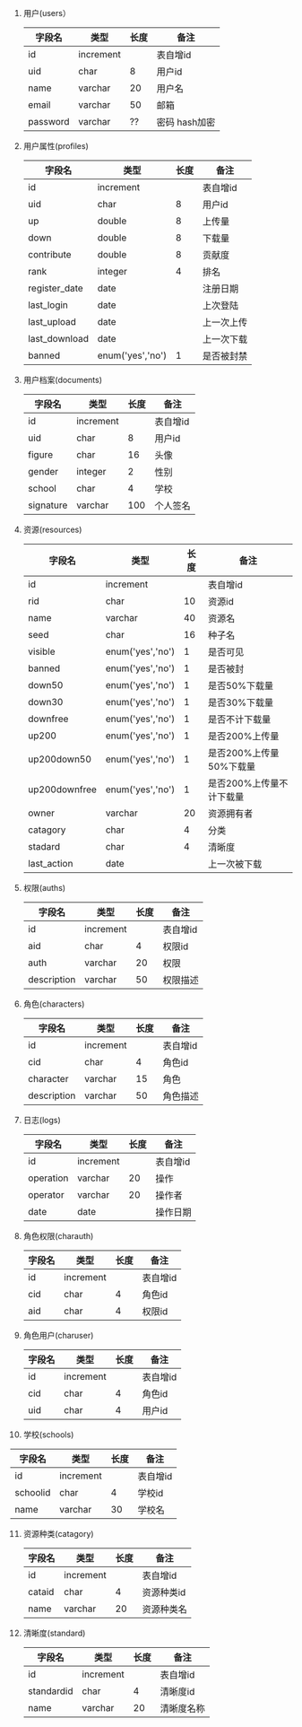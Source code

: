 1. 用户(users）

   | 字段名   | 类型      | 长度 | 备注          |
   | -------- | --------- | ---- | ------------- |
   | id       | increment |      | 表自增id      |
   | uid      | char      | 8    | 用户id        |
   | name     | varchar   | 20   | 用户名        |
   | email    | varchar   | 50   | 邮箱          |
   | password | varchar   | ??   | 密码 hash加密 |

2. 用户属性(profiles)

   | 字段名        | 类型             | 长度 | 备注       |
   | ------------- | ---------------- | ---- | ---------- |
   | id            | increment        |      | 表自增id   |
   | uid           | char             | 8    | 用户id     |
   | up            | double           | 8    | 上传量     |
   | down          | double           | 8    | 下载量     |
   | contribute    | double           | 8    | 贡献度     |
   | rank          | integer          | 4    | 排名       |
   | register_date | date             |      | 注册日期   |
   | last_login    | date             |      | 上次登陆   |
   | last_upload   | date             |      | 上一次上传 |
   | last_download | date             |      | 上一次下载 |
   | banned        | enum('yes','no') | 1    | 是否被封禁 |

3. 用户档案(documents)

   | 字段名    | 类型      | 长度 | 备注     |
   | --------- | --------- | ---- | -------- |
   | id        | increment |      | 表自增id |
   | uid       | char      | 8    | 用户id   |
   | figure    | char      | 16   | 头像     |
   | gender    | integer   | 2    | 性别     |
   | school    | char      | 4    | 学校     |
   | signature | varchar   | 100  | 个人签名 |

4. 资源(resources)

   | 字段名        | 类型             | 长度 | 备注                     |
   | ------------- | ---------------- | ---- | ------------------------ |
   | id            | increment        |      | 表自增id                 |
   | rid           | char             | 10   | 资源id                   |
   | name          | varchar          | 40   | 资源名                   |
   | seed          | char             | 16   | 种子名                   |
   | visible       | enum('yes','no') | 1    | 是否可见                 |
   | banned        | enum('yes','no') | 1    | 是否被封                 |
   | down50        | enum('yes','no') | 1    | 是否50%下载量            |
   | down30        | enum('yes','no') | 1    | 是否30%下载量            |
   | downfree      | enum('yes','no') | 1    | 是否不计下载量           |
   | up200         | enum('yes','no') | 1    | 是否200%上传量           |
   | up200down50   | enum('yes','no') | 1    | 是否200%上传量50%下载量  |
   | up200downfree | enum('yes','no') | 1    | 是否200%上传量不计下载量 |
   | owner         | varchar          | 20   | 资源拥有者               |
   | catagory      | char             | 4    | 分类                     |
   | stadard       | char             | 4    | 清晰度                   |
   | last_action   | date             |      | 上一次被下载             |

5. 权限(auths)

   | 字段名      | 类型      | 长度 | 备注     |
   | ----------- | --------- | ---- | -------- |
   | id          | increment |      | 表自增id |
   | aid         | char      | 4    | 权限id   |
   | auth        | varchar   | 20   | 权限     |
   | description | varchar   | 50   | 权限描述 |

6. 角色(characters)

   | 字段名      | 类型      | 长度 | 备注     |
   | ----------- | --------- | ---- | -------- |
   | id          | increment |      | 表自增id |
   | cid         | char      | 4    | 角色id   |
   | character   | varchar   | 15   | 角色     |
   | description | varchar   | 50   | 角色描述 |

7. 日志(logs)

   | 字段名    | 类型      | 长度 | 备注     |
   | --------- | --------- | ---- | -------- |
   | id        | increment |      | 表自增id |
   | operation | varchar   | 20   | 操作     |
   | operator  | varchar   | 20   | 操作者   |
   | date      | date      |      | 操作日期 |

8. 角色权限(charauth)

   | 字段名 | 类型      | 长度 | 备注     |
   | ------ | --------- | ---- | -------- |
   | id     | increment |      | 表自增id |
   | cid    | char      | 4    | 角色id   |
   | aid    | char      | 4    | 权限id   |

9. 角色用户(charuser)

   | 字段名 | 类型      | 长度 | 备注     |
   | ------ | --------- | ---- | -------- |
   | id     | increment |      | 表自增id |
   | cid    | char      | 4    | 角色id   |
   | uid    | char      | 4    | 用户id   |

10. 学校(schools)

   | 字段名   | 类型      | 长度 | 备注     |
   | -------- | --------- | ---- | -------- |
   | id       | increment |      | 表自增id |
   | schoolid | char      | 4    | 学校id   |
   | name     | varchar   | 30   | 学校名   |

11. 资源种类(catagory)

    | 字段名 | 类型      | 长度 | 备注       |
    | ------ | --------- | ---- | ---------- |
    | id     | increment |      | 表自增id   |
    | cataid | char      | 4    | 资源种类id |
    | name   | varchar   | 20   | 资源种类名 |

12. 清晰度(standard)

    | 字段名     | 类型      | 长度 | 备注       |
    | ---------- | --------- | ---- | ---------- |
    | id         | increment |      | 表自增id   |
    | standardid | char      | 4    | 清晰度id   |
    | name       | varchar   | 20   | 清晰度名称 |

    ​